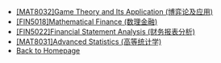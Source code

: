 - [[MAT8032]Game Theory and Its Application (博弈论及应用)](/courses/game_theory/README.md)
- [[FIN5018]Mathematical Finance (数理金融)](/courses/mathematical_finance/README.md)
- [[FIN5022]Financial Statement Analysis (财务报表分析)](/courses/financial_statements_analysis/README.md)
- [[MAT8031]Advanced Statistics (高等统计学)](/courses/advanced_statistics/README.md)
- [Back to Homepage](README.md)